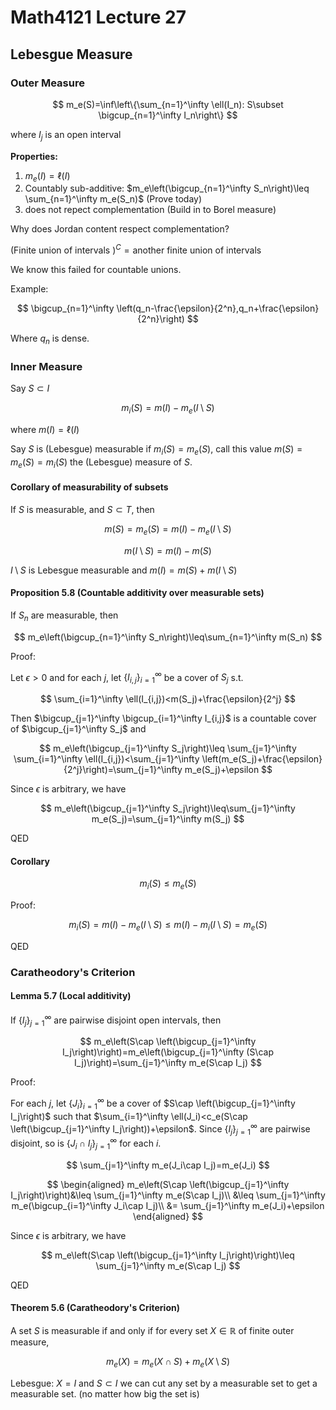 # Math4121 Lecture 27

## Lebesgue Measure

### Outer Measure

$$
m_e(S)=\inf\left\{\sum_{n=1}^\infty \ell(I_n): S\subset \bigcup_{n=1}^\infty I_n\right\}
$$

where $I_j$ is an open interval

**Properties:**

1. $m_e(I)=\ell(I)$
2. Countably sub-additive: $m_e\left(\bigcup_{n=1}^\infty S_n\right)\leq \sum_{n=1}^\infty m_e(S_n)$ (Prove today)
3. does not repect complementation (Build in to Borel measure)

Why does Jordan content respect complementation?

$(\text{Finite union of intervals })^C=\text{another finite union of intervals}$

We know this failed for countable unions.

Example:

$$
\bigcup_{n=1}^\infty \left(q_n-\frac{\epsilon}{2^n},q_n+\frac{\epsilon}{2^n}\right)
$$

Where $q_n$ is dense.

### Inner Measure

Say $S\subset I$

$$
m_i(S)=m(I)-m_e(I\setminus S)
$$

where $m(I)=\ell(I)$

Say $S$ is (Lebesgue) measurable if $m_i(S)=m_e(S)$, call this value $m(S)=m_e(S)=m_i(S)$ the (Lebesgue) measure of $S$.

#### Corollary of measurability of subsets

If $S$ is measurable, and $S\subset T$, then

$$
m(S)=m_e(S)=m(I)-m_e(I\setminus S)
$$

$$
m(I\setminus S)=m(I)-m(S)
$$

$I\setminus S$ is Lebesgue measurable and $m(I)=m(S)+m(I\setminus S)$

#### Proposition 5.8 (Countable additivity over measurable sets)

If $S_n$ are measurable, then

$$
m_e\left(\bigcup_{n=1}^\infty S_n\right)\leq\sum_{n=1}^\infty m(S_n)
$$

Proof:

Let $\epsilon>0$ and for each $j$, let $\{I_{i,j}\}_{i=1}^\infty$ be a cover of $S_j$ s.t.

$$
\sum_{i=1}^\infty \ell(I_{i,j})<m(S_j)+\frac{\epsilon}{2^j}
$$

Then $\bigcup_{j=1}^\infty \bigcup_{i=1}^\infty I_{i,j}$ is a countable cover of $\bigcup_{j=1}^\infty S_j$ and 

$$
m_e\left(\bigcup_{j=1}^\infty S_j\right)\leq \sum_{j=1}^\infty \sum_{i=1}^\infty \ell(I_{i,j})<\sum_{j=1}^\infty \left(m_e(S_j)+\frac{\epsilon}{2^j}\right)=\sum_{j=1}^\infty m_e(S_j)+\epsilon
$$

Since $\epsilon$ is arbitrary, we have

$$
m_e\left(\bigcup_{j=1}^\infty S_j\right)\leq\sum_{j=1}^\infty m_e(S_j)=\sum_{j=1}^\infty m(S_j)
$$

QED

#### Corollary

$$
m_i(S)\leq m_e(S)
$$

Proof:

$$
m_i(S)=m(I)-m_e(I\setminus S)\leq m(I)-m_i(I\setminus S)=m_e(S)
$$

QED

### Caratheodory's Criterion

#### Lemma 5.7 (Local additivity)

If $\{I_j\}_{j=1}^\infty$ are pairwise disjoint open intervals, then

$$
m_e\left(S\cap \left(\bigcup_{j=1}^\infty I_j\right)\right)=m_e\left(\bigcup_{j=1}^\infty (S\cap I_j)\right)=\sum_{j=1}^\infty m_e(S\cap I_j)
$$

Proof:

For each $j$, let $\{J_i\}_{i=1}^\infty$ be a cover of $S\cap \left(\bigcup_{j=1}^\infty I_j\right)$ such that $\sum_{i=1}^\infty \ell(J_i)<c_e(S\cap \left(\bigcup_{j=1}^\infty I_j\right))+\epsilon$. Since $\{I_j\}_{j=1}^\infty$ are pairwise disjoint, so is $\{J_i\cap I_j\}_{j=1}^\infty$ for each $i$.

$$
\sum_{j=1}^\infty m_e(J_i\cap I_j)=m_e(J_i)
$$

$$
\begin{aligned}
m_e\left(S\cap \left(\bigcup_{j=1}^\infty I_j\right)\right)&\leq \sum_{j=1}^\infty m_e(S\cap I_j)\\
&\leq \sum_{j=1}^\infty m_e(\bigcup_{i=1}^\infty J_i\cap I_j)\\
&= \sum_{j=1}^\infty m_e(J_i)+\epsilon
\end{aligned}
$$

Since $\epsilon$ is arbitrary, we have

$$
m_e\left(S\cap \left(\bigcup_{j=1}^\infty I_j\right)\right)\leq \sum_{j=1}^\infty m_e(S\cap I_j)
$$

QED

#### Theorem 5.6 (Caratheodory's Criterion)

A set $S$ is measurable if and only if for every set $X\in \mathbb{R}$ of finite outer measure,

$$
m_e(X)=m_e(X\cap S)+m_e(X\setminus S)
$$

Lebesgue: $X=I$ and $S\subset I$ we can cut any set by a measurable set to get a measurable set. (no matter how big the set is)

